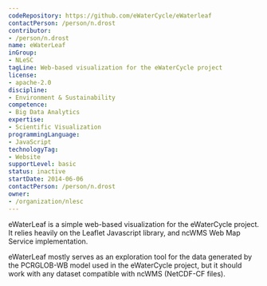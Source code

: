 ```yaml
---
codeRepository: https://github.com/eWaterCycle/eWaterleaf
contactPerson: /person/n.drost
contributor:
- /person/n.drost
name: eWaterLeaf
inGroup:
- NLeSC
tagLine: Web-based visualization for the eWaterCycle project
license:
- apache-2.0
discipline:
- Environment & Sustainability
competence:
- Big Data Analytics
expertise:
- Scientific Visualization
programmingLanguage:
- JavaScript
technologyTag:
- Website
supportLevel: basic
status: inactive
startDate: 2014-06-06
contactPerson: /person/n.drost
owner: 
- /organization/nlesc
---
```

eWaterLeaf is a simple web-based visualization for the eWaterCycle project. It relies heavily on the Leaflet Javascript library, and ncWMS Web Map Service implementation.

eWaterLeaf mostly serves as an exploration tool for the data generated by the PCRGLOB-WB model used in the eWaterCycle project, but it should work with any dataset compatible with ncWMS (NetCDF-CF files).
